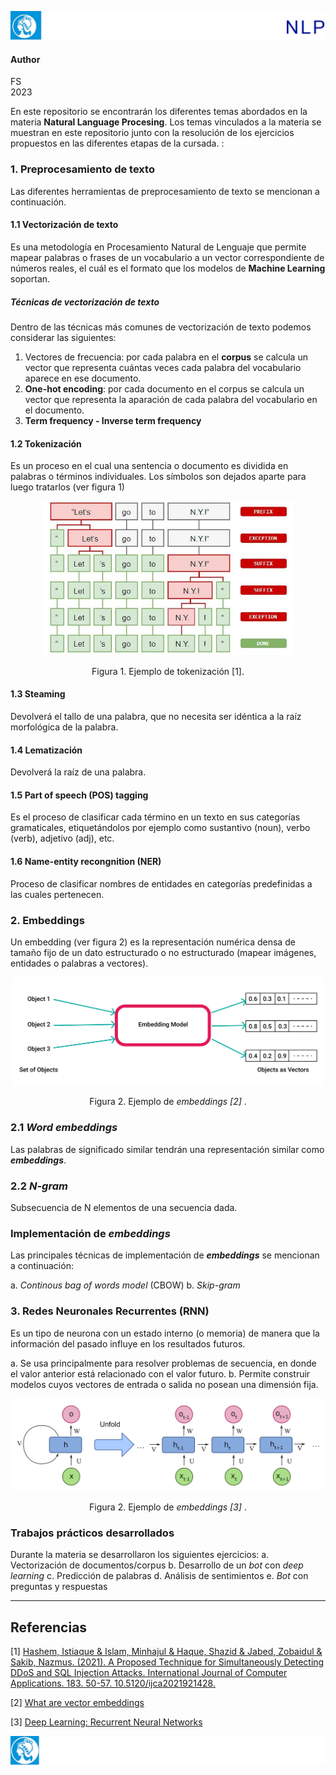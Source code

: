 ![header](doc/LogoHeader.png)
#### Author
FS <br>
2023

En este repositorio se encontrarán los diferentes temas abordados en la materia **Natural Language Procesing**. Los temas vinculados a la materia se muestran en este repositorio junto con la resolución de los ejercicios propuestos en las diferentes etapas de la cursada. :

### 1. Preprocesamiento de texto
Las diferentes herramientas de preprocesamiento de texto se mencionan a continuación.

#### 1.1 Vectorización de texto
Es una metodología en Procesamiento Natural de Lenguaje que permite mapear palabras o frases de un vocabulario a un vector correspondiente de números reales,  el cuál es el formato que los modelos de **Machine Learning** soportan.
##### Técnicas de vectorización de texto
Dentro de las técnicas más comunes de vectorización de texto podemos considerar las siguientes:
1. Vectores de frecuencia: por cada palabra en el **corpus** se calcula un vector que representa cuántas veces cada palabra del vocabulario aparece en ese documento.
2. **One-hot encoding**: por cada documento en el corpus se calcula un vector que representa la aparación de cada palabra del vocabulario en el documento.
3. **Term frequency - Inverse term frequency**

#### 1.2 Tokenización
Es un proceso en el cual una sentencia o documento es dividida en palabras o términos individuales. Los símbolos son dejados aparte para luego tratarlos (ver figura 1)
<p align = "center">
<img alt = "imagen1" src = imgs\tokenization.png style="width:400px; height:auto" style= "display: block; margin: 0 auto">
</p>
<p align = "center"> Figura 1.  Ejemplo de tokenización [1]. </p>

#### 1.3 **Steaming**
Devolverá el tallo de una palabra, que no necesita ser idéntica a la raíz morfológica de la palabra.

#### 1.4 Lematización 
Devolverá la raíz de una palabra.

#### 1.5 Part of speech (POS) tagging
Es el proceso de clasificar cada término en un texto en sus categorías gramaticales, etiquetándolos  por ejemplo como sustantivo (noun), verbo (verb), adjetivo (adj), etc.

#### 1.6 Name-entity recongnition (NER)
Proceso de clasificar nombres de entidades en categorías predefinidas a las cuales pertenecen.


### 2. Embeddings

Un embedding (ver figura 2) es la representación numérica densa de tamaño fijo de un dato estructurado o no estructurado (mapear imágenes, entidades o palabras a vectores).

<p align = "center">
<img alt = "imagen1" src = imgs\embeddings.png style="width:500px; height:auto" style= "display: block; margin: 0 auto">
</p>
<p align = "center"> Figura 2.  Ejemplo de <i>embeddings [2] </i>. </p>

### 2.1 ***Word embeddings***

Las palabras de significado similar tendrán una representación similar como ***embeddings***.

### 2.2 ***N-gram***

Subsecuencia de N elementos de una secuencia dada.

### Implementación de ***embeddings***
Las principales técnicas de implementación de ***embeddings*** se mencionan a continuación:

a. *Continous bag of words model* (CBOW)
b. *Skip-gram*

### 3. Redes Neuronales Recurrentes (RNN)
Es un tipo de neurona con un estado interno (o memoria) de manera que la información del pasado influye en los resultados futuros.

a. Se usa principalmente para resolver problemas de secuencia, en donde el valor anterior está relacionado con el valor futuro.
b. Permite construir modelos cuyos vectores de entrada o salida no posean una dimensión fija.

<p align = "center">
<img alt = "imagen1" src = imgs\RNN.png style="width:500px; height:auto" style= "display: block; margin: 0 auto">
</p>
<p align = "center"> Figura 2.  Ejemplo de <i>embeddings [3] </i>. </p>

### Trabajos prácticos desarrollados
Durante la materia se desarrollaron los siguientes ejercicios:
a. Vectorización de documentos/corpus
b. Desarrollo de un *bot* con *deep learning*
c. Predicción de palabras
d. Análisis de sentimientos
e. *Bot* con preguntas y respuestas





---
## Referencias
[1] [Hashem, Istiaque & Islam, Minhajul & Haque, Shazid & Jabed, Zobaidul & Sakib, Nazmus. (2021). A Proposed Technique for Simultaneously Detecting DDoS and SQL Injection Attacks. International Journal of Computer Applications. 183. 50-57. 10.5120/ijca2021921428. 
](https://www.researchgate.net/figure/Tokenization-method-in-NLP-28_fig1_352658333.com)

[2] [What are vector embeddings](https://www.pinecone.io/learn/vector-embeddings/)

[3] [Deep Learning: Recurrent Neural Networks](https://www.google.com/url?sa=i&url=https%3A%2F%2Fmedium.com%2Fdeeplearningbrasilia%2Fdeep-learning-recurrent-neural-networks-f9482a24d010&psig=AOvVaw0ouBXVqziBgHdARpdkqunV&ust=1697159929597000&source=images&cd=vfe&opi=89978449&ved=0CBMQjhxqFwoTCLCF08ir74EDFQAAAAAdAAAAABAH)


![footer](doc/LogoFooter.png)
